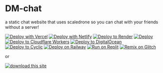 # DM-chat
a static chat website that uses scaledrone so you can chat with your friends without a server!

[![Deploy with Vercel](https://vercel.com/button)](https://vercel.com/new/clone?repository-url=https%3A%2F%2Fgithub.com%2Fdragon731012%2FDM-chat%2Ftree%2Fmain)
[![Deploy with Netlify](https://www.netlify.com/img/deploy/button.svg)](https://app.netlify.com/start/deploy?repository=https://github.com/dragon731012/DM-chat)
[![Deploy to Render](https://render.com/images/deploy-to-render-button.svg)](https://render.com/deploy?repo=https://github.com/dragon731012/DM-chat)
[![Deploy](https://www.herokucdn.com/deploy/button.svg)](https://heroku.com/deploy?template=https://github.com/dragon731012/DM-chat)
[![Deploy to Cloudflare Workers](https://deploy.workers.cloudflare.com/button)](https://deploy.workers.cloudflare.com/?url=https://github.com/dragon731012/DM-chat)
[![Deploy to DigitalOcean](https://www.deploytodo.com/do-btn-blue.svg)](https://cloud.digitalocean.com/apps/new?repo=https://github.com/dragon731012/DM-chat/tree/main)
[![Deploy to Cyclic](https://deploy.cyclic.sh/button.svg)](https://deploy.cyclic.sh/dragon731012/DM-chat)
[![Deploy on Railway](https://railway.app/button.svg)](https://railway.app/template/es0AFM)
[![Run on Replit](https://binbashbanana.github.io/deploy-buttons/buttons/remade/replit.svg)](https://replit.com/github/dragon731012/DM-chat)
[![Remix on Glitch](https://binbashbanana.github.io/deploy-buttons/buttons/official/glitch.svg)](https://glitch.com/edit/#!/import/github/dragon731012/DM-chat)

or

[![download this site](https://github.com/dragon731012/DM-chat/blob/main/download-this-site.png?raw=true)](https://github.com/dragon731012/DM-chat/archive/refs/heads/main.zip)

